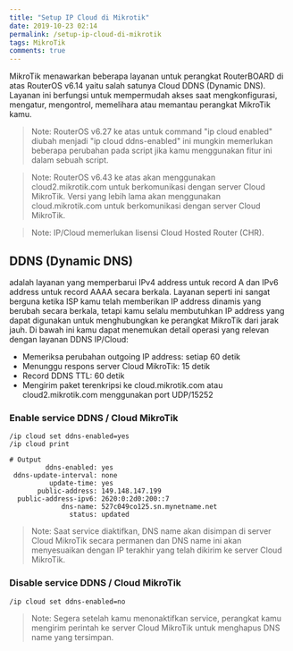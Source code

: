 ```yaml
---
title: "Setup IP Cloud di Mikrotik"
date: 2019-10-23 02:14
permalink: /setup-ip-cloud-di-mikrotik
tags: MikroTik
comments: true
---
```


MikroTik menawarkan beberapa layanan untuk perangkat RouterBOARD di atas RouterOS v6.14 yaitu salah satunya Cloud DDNS (Dynamic DNS). 
Layanan ini berfungsi untuk mempermudah akses saat mengkonfigurasi, mengatur, mengontrol, memelihara atau memantau perangkat MikroTik kamu.

> Note: RouterOS v6.27 ke atas untuk command "ip cloud enabled" diubah menjadi "ip cloud ddns-enabled" ini mungkin memerlukan beberapa perubahan pada script jika kamu menggunakan fitur ini dalam sebuah script.

> Note: RouterOS v6.43 ke atas akan menggunakan cloud2.mikrotik.com untuk berkomunikasi dengan server Cloud MikroTik. Versi yang lebih lama akan menggunakan cloud.mikrotik.com untuk berkomunikasi dengan server Cloud MikroTik.

> Note: IP/Cloud memerlukan lisensi Cloud Hosted Router (CHR).

<!--more-->

## DDNS (Dynamic DNS)

adalah layanan yang memperbarui IPv4 address untuk record A dan IPv6 address untuk record AAAA secara berkala. 
Layanan seperti ini sangat berguna ketika ISP kamu telah memberikan IP address dinamis yang berubah secara berkala, tetapi kamu selalu membutuhkan IP address yang dapat digunakan untuk menghubungkan ke perangkat MikroTik dari jarak jauh. 
Di bawah ini kamu dapat menemukan detail operasi yang relevan dengan layanan DDNS IP/Cloud:

- Memeriksa perubahan outgoing IP address: setiap 60 detik
- Menunggu respons server Cloud MikroTik: 15 detik
- Record DDNS TTL: 60 detik
- Mengirim paket terenkripsi ke cloud.mikrotik.com atau cloud2.mikrotik.com menggunakan port UDP/15252

### Enable service DDNS / Cloud MikroTik

```
/ip cloud set ddns-enabled=yes
/ip cloud print

# Output
         ddns-enabled: yes
 ddns-update-interval: none
          update-time: yes
       public-address: 149.148.147.199
  public-address-ipv6: 2620:0:2d0:200::7
             dns-name: 527c049co125.sn.mynetname.net
               status: updated
```

> Note: Saat service diaktifkan, DNS name akan disimpan di server Cloud MikroTik secara permanen dan DNS name ini akan menyesuaikan dengan IP terakhir yang telah dikirim ke server Cloud MikroTik.

### Disable service DDNS / Cloud MikroTik

```
/ip cloud set ddns-enabled=no
```

> Note: Segera setelah kamu menonaktifkan service, perangkat kamu mengirim perintah ke server Cloud MikroTik untuk menghapus DNS name yang tersimpan.